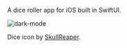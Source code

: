 A dice roller app for iOS built in SwiftUI.

![dark-mode](https://github.com/user-attachments/assets/d634fabb-8cd3-4042-a4b8-a13023ec9dcc)

Dice icon by [SkullReaper](https://skullreaper.itch.io/dice-icons).
